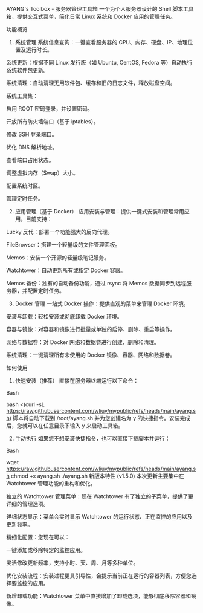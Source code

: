 AYANG's Toolbox - 服务器管理工具箱
一个为个人服务器设计的 Shell 脚本工具箱，提供交互式菜单，简化日常 Linux 系统和 Docker 应用的管理任务。

功能概览
1. 系统管理
系统信息查询：一键查看服务器的 CPU、内存、硬盘、IP、地理位置及运行时长。

系统更新：根据不同 Linux 发行版（如 Ubuntu, CentOS, Fedora 等）自动执行系统软件包更新。

系统清理：自动清理无用软件包、缓存和旧的日志文件，释放磁盘空间。

系统工具集：

启用 ROOT 密码登录，并设置密码。

开放所有防火墙端口（基于 iptables）。

修改 SSH 登录端口。

优化 DNS 解析地址。

查看端口占用状态。

调整虚拟内存（Swap）大小。

配置系统时区。

管理定时任务。

2. 应用管理（基于 Docker）
应用安装与管理：提供一键式安装和管理常用应用，目前支持：

Lucky 反代：部署一个功能强大的反向代理。

FileBrowser：搭建一个轻量级的文件管理面板。

Memos：安装一个开源的轻量级笔记服务。

Watchtower：自动更新所有或指定 Docker 容器。

Memos 备份：独有的自动备份功能，通过 rsync 将 Memos 数据同步到远程服务器，并配置定时任务。

3. Docker 管理
一站式 Docker 操作：提供直观的菜单来管理 Docker 环境。

安装与卸载：轻松安装或彻底卸载 Docker 环境。

容器与镜像：对容器和镜像进行批量或单独的启停、删除、重启等操作。

网络与数据卷：对 Docker 网络和数据卷进行创建、删除和清理。

系统清理：一键清理所有未使用的 Docker 镜像、容器、网络和数据卷。

如何使用
1. 快速安装（推荐）
直接在服务器终端运行以下命令：

Bash

bash <(curl -sL https://raw.githubusercontent.com/wliuy/mypublic/refs/heads/main/ayang.sh)
脚本将自动下载到 /root/ayang.sh 并为您创建名为 y 的快捷指令。安装完成后，您就可以在任意目录下输入 y 来启动工具箱。

2. 手动执行
如果您不想安装快捷指令，也可以直接下载脚本并运行：

Bash

wget https://raw.githubusercontent.com/wliuy/mypublic/refs/heads/main/ayang.sh
chmod +x ayang.sh
./ayang.sh
新版本特性 (v1.5.0)
本次更新主要集中在 Watchtower 管理功能的重构和优化。

独立的 Watchtower 管理菜单：现在 Watchtower 有了独立的子菜单，提供了更详细的管理选项。

详细状态显示：菜单会实时显示 Watchtower 的运行状态、正在监控的应用以及更新频率。

精细化配置：您现在可以：

一键添加或移除特定的监控应用。

灵活修改更新频率，支持小时、天、周、月等多种单位。

优化安装流程：安装过程更具引导性，会提示当前正在运行的容器列表，方便您选择要监控的应用。

新增卸载功能：Watchtower 菜单中直接增加了卸载选项，能够彻底移除容器和镜像。

